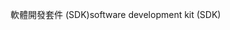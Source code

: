 <span data-ttu-id="0d2f9-101">軟體開發套件 (SDK)</span><span class="sxs-lookup"><span data-stu-id="0d2f9-101">software development kit (SDK)</span></span>